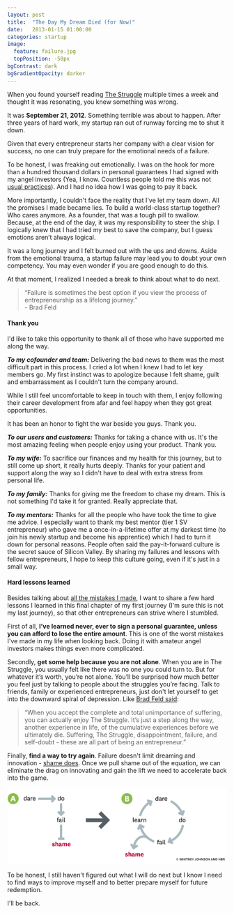 ```yaml
---
layout: post
title:  "The Day My Dream Died (for Now)"
date:   2013-01-15 01:00:00
categories: startup
image:
  feature: failure.jpg
  topPosition: -50px
bgContrast: dark
bgGradientOpacity: darker
---
```


When you found yourself reading [The Struggle](http://www.bhorowitz.com/the_struggle) multiple times a week and thought it was resonating, you knew something was wrong.

It was **September 21, 2012**. Something terrible was about to happen. After three years of hard work, my startup ran out of runway forcing me to shut it down.

Given that every entrepreneur starts her company with a clear vision for success, no one can truly prepare for the emotional needs of a failure.

To be honest, I was freaking out emotionally. I was on the hook for more than a hundred thousand dollars in personal guarantees I had signed with my angel investors (Yea, I know. Countless people told me this was not [usual practices](http://www.quora.com/How-often-do-angel-investors-ask-a-failed-startup-to-pay-back-the-convertible-note)). And I had no idea how I was going to pay it back.

More importantly, I couldn't face the reality that I've let my team down. All the promises I made became lies. To build a world-class startup together? Who cares anymore. As a founder, that was a tough pill to swallow. Because, at the end of the day, it was my responsibility to steer the ship. I logically knew that I had tried my best to save the company, but I guess emotions aren’t always logical.

It was a long journey and I felt burned out with the ups and downs. Aside from the emotional trauma, a startup failure may lead you to doubt your own competency. You may even wonder if you are good enough to do this.

At that moment, I realized I needed a break to think about what to do next.

<blockquote class="largeQuote">“Failure is sometimes the best option if you view the process of entrepreneurship as a lifelong journey.” <br/> - Brad Feld</blockquote>

#### Thank you

I'd like to take this opportunity to thank all of those who have supported me along the way.

_**To my cofounder and team:**_ Delivering the bad news to them was the most difficult part in this process. I cried a lot when I knew I had to let key members go. My first instinct was to apologize because I felt shame, guilt and embarrassment as I couldn't turn the company around.

While I still feel uncomfortable to keep in touch with them, I enjoy following their career development from afar and feel happy when they got great opportunities.

It has been an honor to fight the war beside you guys. Thank you.

_**To our users and customers:**_ Thanks for taking a chance with us. It's the most amazing feeling when people enjoy using your product. Thank you.

_**To my wife:**_ To sacrifice our finances and my health for this journey, but to still come up short, it really hurts deeply. Thanks for your patient and support along the way so I didn't have to deal with extra stress from personal life.

_**To my family:**_ Thanks for giving me the freedom to chase my dream. This is not something I'd take it for granted. Really appreciate that.

_**To my mentors:**_ Thanks for all the people who have took the time to give me advice. I especially want to thank my best mentor (tier 1 SV entrepreneur) who gave me a once-in-a-lifetime offer at my darkest time (to join his newly startup and become his apprentice) which I had to turn it down for personal reasons. People often said the pay-it-forward culture is the secret sauce of Silicon Valley. By sharing my failures and lessons with fellow entrepreneurs, I hope to keep this culture going, even if it's just in a small way.

#### Hard lessons learned

Besides talking about [all the mistakes I made](/startup-mistakes-i-made-in-the-first-2-years), I want to share a few hard lessons I learned in this final chapter of my first journey (I'm sure this is not my last journey), so that other entrepreneurs can strive where I stumbled.

First of all, **I’ve learned never, ever to sign a personal guarantee, unless you can afford to lose the entire amount**. This is one of the worst mistakes I've made in my life when looking back. Doing it with amateur angel investors makes things even more complicated.

Secondly, **get some help because you are not alone**. When you are in The Struggle, you usually felt like there was no one you could turn to. But for whatever it’s worth, you’re not alone. You’ll be surprised how much better you feel just by talking to people about the struggles you’re facing. Talk to friends, family or experienced entrepreneurs, just don't let yourself to get into the downward spiral of depression. Like [Brad Feld said](http://www.feld.com/wp/archives/2012/06/the-brilliance-of-the-struggle.html):

<blockquote class="u--startsWithDoubleQuote">“When you accept the complete and total unimportance of suffering, you can actually enjoy The Struggle. It’s just a step along the way, another experience in life, of the cumulative experiences before we ultimately die. Suffering, The Struggle, disappointment, failure, and self-doubt - these are all part of being an entrepreneur.”</blockquote>

Finally, **find a way to try again**. Failure doesn't limit dreaming and innovation - [shame does](http://blogs.hbr.org/johnson/2012/10/put-failure-in-its-place.html). Once we pull shame out of the equation, we can eliminate the drag on innovating and gain the lift we need to accelerate back into the game.

<div class="img img--fullContainer"><img src="/assets/images/posts/shame.png"></div>

To be honest, I still haven't figured out what I will do next but I know I need to find ways to improve myself and to better prepare myself for future redemption.

I'll be back.
